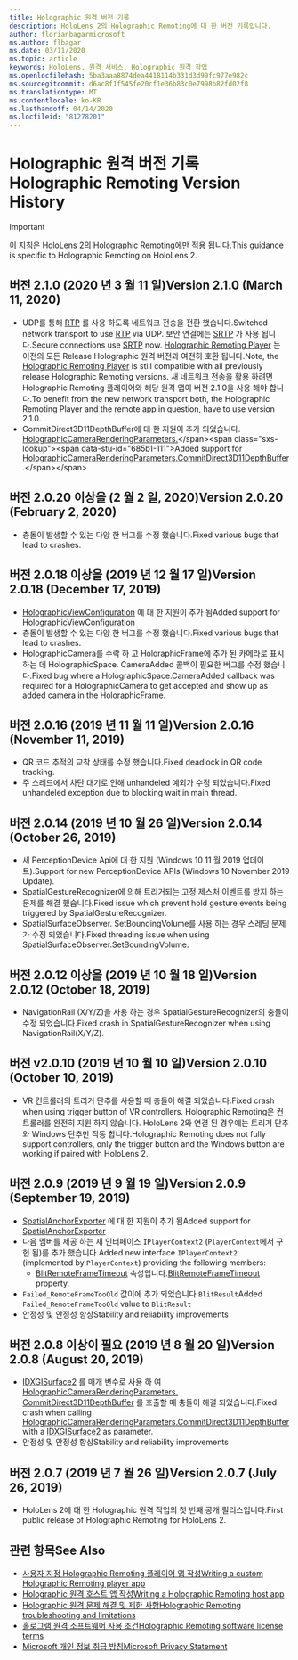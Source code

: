 ```yaml
---
title: Holographic 원격 버전 기록
description: HoloLens 2의 Holographic Remoting에 대 한 버전 기록입니다.
author: florianbagarmicrosoft
ms.author: flbagar
ms.date: 03/11/2020
ms.topic: article
keywords: HoloLens, 원격 서비스, Holographic 원격 작업
ms.openlocfilehash: 5ba3aaa8874dea4418114b331d3d99fc977e982c
ms.sourcegitcommit: d6ac8f1f545fe20cf1e36b83c0e7998b82fd02f8
ms.translationtype: MT
ms.contentlocale: ko-KR
ms.lasthandoff: 04/14/2020
ms.locfileid: "81278201"
---
```

# <a name="holographic-remoting-version-history"></a><span data-ttu-id="685b1-104">Holographic 원격 버전 기록</span><span class="sxs-lookup"><span data-stu-id="685b1-104">Holographic Remoting Version History</span></span>

> [!IMPORTANT]
> <span data-ttu-id="685b1-105">이 지침은 HoloLens 2의 Holographic Remoting에만 적용 됩니다.</span><span class="sxs-lookup"><span data-stu-id="685b1-105">This guidance is specific to Holographic Remoting on HoloLens 2.</span></span>

## <a name="version-210-march-11-2020"></a><span data-ttu-id="685b1-106">버전 2.1.0 (2020 년 3 월 11 일)<a name="v2.1.0"></a></span><span class="sxs-lookup"><span data-stu-id="685b1-106">Version 2.1.0 (March 11, 2020) <a name="v2.1.0"></a></span></span>
* <span data-ttu-id="685b1-107">UDP를 통해 [RTP](https://en.wikipedia.org/wiki/Real-time_Transport_Protocol) 를 사용 하도록 네트워크 전송을 전환 했습니다.</span><span class="sxs-lookup"><span data-stu-id="685b1-107">Switched network transport to use [RTP](https://en.wikipedia.org/wiki/Real-time_Transport_Protocol) via UDP.</span></span> <span data-ttu-id="685b1-108">보안 연결에는 [SRTP](https://en.wikipedia.org/wiki/Secure_Real-time_Transport_Protocol) 가 사용 됩니다.</span><span class="sxs-lookup"><span data-stu-id="685b1-108">Secure connections use [SRTP](https://en.wikipedia.org/wiki/Secure_Real-time_Transport_Protocol) now.</span></span> <span data-ttu-id="685b1-109">[Holographic Remoting Player](holographic-remoting-player.md) 는 이전의 모든 Release Holographic 원격 버전과 여전히 호환 됩니다.</span><span class="sxs-lookup"><span data-stu-id="685b1-109">Note, the [Holographic Remoting Player](holographic-remoting-player.md) is still compatible with all previously release Holographic Remoting versions.</span></span> <span data-ttu-id="685b1-110">새 네트워크 전송을 활용 하려면 Holographic Remoting 플레이어와 해당 원격 앱이 버전 2.1.0을 사용 해야 합니다.</span><span class="sxs-lookup"><span data-stu-id="685b1-110">To benefit from the new network transport both, the Holographic Remoting Player and the remote app in question, have to use version 2.1.0.</span></span>
* <span data-ttu-id="685b1-111">CommitDirect3D11DepthBuffer에 대 한 지원이 추가 되었습니다. [HolographicCameraRenderingParameters.](https://docs.microsoft.com/uwp/api/windows.graphics.holographic.holographiccamerarenderingparameters.commitdirect3d11depthbuffer#Windows_Graphics_Holographic_HolographicCameraRenderingParameters_CommitDirect3D11DepthBuffer_Windows_Graphics_DirectX_Direct3D11_IDirect3DSurface_)</span><span class="sxs-lookup"><span data-stu-id="685b1-111">Added support for [HolographicCameraRenderingParameters.CommitDirect3D11DepthBuffer](https://docs.microsoft.com/uwp/api/windows.graphics.holographic.holographiccamerarenderingparameters.commitdirect3d11depthbuffer#Windows_Graphics_Holographic_HolographicCameraRenderingParameters_CommitDirect3D11DepthBuffer_Windows_Graphics_DirectX_Direct3D11_IDirect3DSurface_).</span></span> 

## <a name="version-2020-february-2-2020"></a><span data-ttu-id="685b1-112">버전 2.0.20 이상을 (2 월 2 일, 2020)<a name="v2.0.20"></a></span><span class="sxs-lookup"><span data-stu-id="685b1-112">Version 2.0.20 (February 2, 2020) <a name="v2.0.20"></a></span></span>
* <span data-ttu-id="685b1-113">충돌이 발생할 수 있는 다양 한 버그를 수정 했습니다.</span><span class="sxs-lookup"><span data-stu-id="685b1-113">Fixed various bugs that lead to crashes.</span></span>

## <a name="version-2018-december-17-2019"></a><span data-ttu-id="685b1-114">버전 2.0.18 이상을 (2019 년 12 월 17 일)<a name="v2.0.18"></a></span><span class="sxs-lookup"><span data-stu-id="685b1-114">Version 2.0.18 (December 17, 2019) <a name="v2.0.18"></a></span></span>
* <span data-ttu-id="685b1-115">[HolographicViewConfiguration](https://docs.microsoft.com/uwp/api/windows.graphics.holographic.holographicviewconfiguration) 에 대 한 지원이 추가 됨</span><span class="sxs-lookup"><span data-stu-id="685b1-115">Added support for [HolographicViewConfiguration](https://docs.microsoft.com/uwp/api/windows.graphics.holographic.holographicviewconfiguration)</span></span>
* <span data-ttu-id="685b1-116">충돌이 발생할 수 있는 다양 한 버그를 수정 했습니다.</span><span class="sxs-lookup"><span data-stu-id="685b1-116">Fixed various bugs that lead to crashes.</span></span>
* <span data-ttu-id="685b1-117">HolographicCamera를 수락 하 고 HoloraphicFrame에 추가 된 카메라로 표시 하는 데 HolographicSpace. CameraAdded 콜백이 필요한 버그를 수정 했습니다.</span><span class="sxs-lookup"><span data-stu-id="685b1-117">Fixed bug where a HolographicSpace.CameraAdded callback was required for a HolographicCamera to get accepted and show up as added camera in the HoloraphicFrame.</span></span>

## <a name="version-2016-november-11-2019"></a><span data-ttu-id="685b1-118">버전 2.0.16 (2019 년 11 월 11 일)<a name="2.0.16"></a></span><span class="sxs-lookup"><span data-stu-id="685b1-118">Version 2.0.16 (November 11, 2019) <a name="2.0.16"></a></span></span>
* <span data-ttu-id="685b1-119">QR 코드 추적의 교착 상태를 수정 했습니다.</span><span class="sxs-lookup"><span data-stu-id="685b1-119">Fixed deadlock in QR code tracking.</span></span>
* <span data-ttu-id="685b1-120">주 스레드에서 차단 대기로 인해 unhandeled 예외가 수정 되었습니다.</span><span class="sxs-lookup"><span data-stu-id="685b1-120">Fixed unhandeled exception due to blocking wait in main thread.</span></span>

## <a name="version-2014-october-26-2019"></a><span data-ttu-id="685b1-121">버전 2.0.14 (2019 년 10 월 26 일)<a name="v2.0.14"></a></span><span class="sxs-lookup"><span data-stu-id="685b1-121">Version 2.0.14 (October 26, 2019) <a name="v2.0.14"></a></span></span>
* <span data-ttu-id="685b1-122">새 PerceptionDevice Api에 대 한 지원 (Windows 10 11 월 2019 업데이트).</span><span class="sxs-lookup"><span data-stu-id="685b1-122">Support for new PerceptionDevice APIs (Windows 10 November 2019 Update).</span></span>
* <span data-ttu-id="685b1-123">SpatialGestureRecognizer에 의해 트리거되는 고정 제스처 이벤트를 방지 하는 문제를 해결 했습니다.</span><span class="sxs-lookup"><span data-stu-id="685b1-123">Fixed issue which prevent hold gesture events being triggered by SpatialGestureRecognizer.</span></span>
* <span data-ttu-id="685b1-124">SpatialSurfaceObserver. SetBoundingVolume를 사용 하는 경우 스레딩 문제가 수정 되었습니다.</span><span class="sxs-lookup"><span data-stu-id="685b1-124">Fixed threading issue when using SpatialSurfaceObserver.SetBoundingVolume.</span></span>

## <a name="version-2012-october-18-2019"></a><span data-ttu-id="685b1-125">버전 2.0.12 이상을 (2019 년 10 월 18 일)<a name="v2.0.12"></a></span><span class="sxs-lookup"><span data-stu-id="685b1-125">Version 2.0.12 (October 18, 2019) <a name="v2.0.12"></a></span></span>
* <span data-ttu-id="685b1-126">NavigationRail (X/Y/Z)을 사용 하는 경우 SpatialGestureRecognizer의 충돌이 수정 되었습니다.</span><span class="sxs-lookup"><span data-stu-id="685b1-126">Fixed crash in SpatialGestureRecognizer when using NavigationRail(X/Y/Z).</span></span>

## <a name="version-2010-october-10-2019"></a><span data-ttu-id="685b1-127">버전 v2.0.10 (2019 년 10 월 10 일)<a name="v2.0.10"></a></span><span class="sxs-lookup"><span data-stu-id="685b1-127">Version 2.0.10 (October 10, 2019) <a name="v2.0.10"></a></span></span>
* <span data-ttu-id="685b1-128">VR 컨트롤러의 트리거 단추를 사용할 때 충돌이 해결 되었습니다.</span><span class="sxs-lookup"><span data-stu-id="685b1-128">Fixed crash when using trigger button of VR controllers.</span></span> <span data-ttu-id="685b1-129">Holographic Remoting은 컨트롤러를 완전히 지원 하지 않습니다. HoloLens 2와 연결 된 경우에는 트리거 단추와 Windows 단추만 작동 합니다.</span><span class="sxs-lookup"><span data-stu-id="685b1-129">Holographic Remoting does not fully support controllers, only the trigger button and the Windows button are working if paired with HoloLens 2.</span></span>

## <a name="version-209-september-19-2019"></a><span data-ttu-id="685b1-130">버전 2.0.9 (2019 년 9 월 19 일)<a name="v2.0.9"></a></span><span class="sxs-lookup"><span data-stu-id="685b1-130">Version 2.0.9 (September 19, 2019) <a name="v2.0.9"></a></span></span>
* <span data-ttu-id="685b1-131">[SpatialAnchorExporter](https://docs.microsoft.com/uwp/api/windows.perception.spatial.spatialanchorexporter) 에 대 한 지원이 추가 됨</span><span class="sxs-lookup"><span data-stu-id="685b1-131">Added support for [SpatialAnchorExporter](https://docs.microsoft.com/uwp/api/windows.perception.spatial.spatialanchorexporter)</span></span>
* <span data-ttu-id="685b1-132">다음 멤버를 제공 하는 새 인터페이스 ```IPlayerContext2``` (```PlayerContext```에서 구현 됨)를 추가 했습니다.</span><span class="sxs-lookup"><span data-stu-id="685b1-132">Added new interface ```IPlayerContext2``` (implemented by ```PlayerContext```) providing the following members:</span></span>
  - <span data-ttu-id="685b1-133">[BlitRemoteFrameTimeout](holographic-remoting-create-player.md#BlitRemoteFrameTimeout) 속성입니다.</span><span class="sxs-lookup"><span data-stu-id="685b1-133">[BlitRemoteFrameTimeout](holographic-remoting-create-player.md#BlitRemoteFrameTimeout)  property.</span></span>
* <span data-ttu-id="685b1-134">```Failed_RemoteFrameTooOld``` 값이에 추가 되었습니다 ```BlitResult```</span><span class="sxs-lookup"><span data-stu-id="685b1-134">Added ```Failed_RemoteFrameTooOld``` value to ```BlitResult```</span></span>
* <span data-ttu-id="685b1-135">안정성 및 안정성 향상</span><span class="sxs-lookup"><span data-stu-id="685b1-135">Stability and reliability improvements</span></span>

## <a name="version-208-august-20-2019"></a><span data-ttu-id="685b1-136">버전 2.0.8 이상이 필요 (2019 년 8 월 20 일)<a name="v2.0.8"></a></span><span class="sxs-lookup"><span data-stu-id="685b1-136">Version 2.0.8 (August 20, 2019) <a name="v2.0.8"></a></span></span>

* <span data-ttu-id="685b1-137">[IDXGISurface2](https://docs.microsoft.com/windows/win32/api/dxgi1_2/nn-dxgi1_2-idxgisurface2) 를 매개 변수로 사용 하 여 [HolographicCameraRenderingParameters. CommitDirect3D11DepthBuffer](https://docs.microsoft.com/uwp/api/windows.graphics.holographic.holographiccamerarenderingparameters.commitdirect3d11depthbuffer) 를 호출할 때 충돌이 해결 되었습니다.</span><span class="sxs-lookup"><span data-stu-id="685b1-137">Fixed crash when calling [HolographicCameraRenderingParameters.CommitDirect3D11DepthBuffer](https://docs.microsoft.com/uwp/api/windows.graphics.holographic.holographiccamerarenderingparameters.commitdirect3d11depthbuffer) with a [IDXGISurface2](https://docs.microsoft.com/windows/win32/api/dxgi1_2/nn-dxgi1_2-idxgisurface2) as parameter.</span></span>
* <span data-ttu-id="685b1-138">안정성 및 안정성 향상</span><span class="sxs-lookup"><span data-stu-id="685b1-138">Stability and reliability improvements</span></span>

## <a name="version-207-july-26-2019"></a><span data-ttu-id="685b1-139">버전 2.0.7 (2019 년 7 월 26 일)<a name="v2.0.7"></a></span><span class="sxs-lookup"><span data-stu-id="685b1-139">Version 2.0.7 (July 26, 2019) <a name="v2.0.7"></a></span></span>

* <span data-ttu-id="685b1-140">HoloLens 2에 대 한 Holographic 원격 작업의 첫 번째 공개 릴리스입니다.</span><span class="sxs-lookup"><span data-stu-id="685b1-140">First public release of Holographic Remoting for HoloLens 2.</span></span>

## <a name="see-also"></a><span data-ttu-id="685b1-141">관련 항목</span><span class="sxs-lookup"><span data-stu-id="685b1-141">See Also</span></span>
* [<span data-ttu-id="685b1-142">사용자 지정 Holographic Remoting 플레이어 앱 작성</span><span class="sxs-lookup"><span data-stu-id="685b1-142">Writing a custom Holographic Remoting player app</span></span>](holographic-remoting-create-player.md)
* [<span data-ttu-id="685b1-143">Holographic 원격 호스트 앱 작성</span><span class="sxs-lookup"><span data-stu-id="685b1-143">Writing a Holographic Remoting host app</span></span>](holographic-remoting-create-host.md)
* [<span data-ttu-id="685b1-144">Holographic 원격 문제 해결 및 제한 사항</span><span class="sxs-lookup"><span data-stu-id="685b1-144">Holographic Remoting troubleshooting and limitations</span></span>](holographic-remoting-troubleshooting.md)
* [<span data-ttu-id="685b1-145">홀로그램 원격 소프트웨어 사용 조건</span><span class="sxs-lookup"><span data-stu-id="685b1-145">Holographic Remoting software license terms</span></span>](https://docs.microsoft.com/legal/mixed-reality/microsoft-holographic-remoting-software-license-terms)
* [<span data-ttu-id="685b1-146">Microsoft 개인 정보 취급 방침</span><span class="sxs-lookup"><span data-stu-id="685b1-146">Microsoft Privacy Statement</span></span>](https://go.microsoft.com/fwlink/?LinkId=521839)
